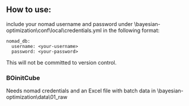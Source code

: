 ## How to use:
include your nomad username and password under \bayesian-optimization\conf\local\credentials.yml in the following format:
```
nomad_db:
  username: <your-username>
  password: <your-password>
```

This will not be committed to version control.

### BOinitCube
Needs nomad credentials and an Excel file with batch data in \bayesian-optimization\data\01_raw